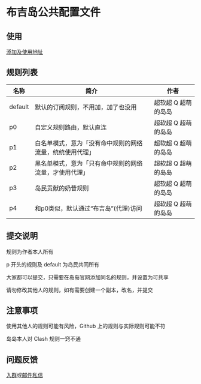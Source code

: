# 布吉岛公共配置文件

## 使用

[添加及使用地址](https://app.bujidao.org/cc)

## 规则列表

| 名称    | 简介                                                     | 作者                |
| ------- | -------------------------------------------------------- | ------------------- |
| default | 默认的订阅规则，不用加，加了也没用                       | 超软超 Q 超萌的岛岛 |
| p0      | 自定义规则路由，默认直连                                 | 超软超 Q 超萌的岛岛 |
| p1      | 白名单模式，意为「没有命中规则的网络流量，统统使用代理」 | 超软超 Q 超萌的岛岛 |
| p2      | 黑名单模式，意为「只有命中规则的网络流量，才使用代理」   | 超软超 Q 超萌的岛岛 |
| p3      | 岛民贡献的奶昔规则                                       | 超软超 Q 超萌的岛岛 |
| p4      | 和p0类似，默认通过“布吉岛”(代理)访问                     | 超软超 Q 超萌的岛岛 |

## 提交说明

规则为作者本人所有

p 开头的规则及 default 为岛民共同所有

大家都可以提交，只需要在岛岛官网添加同名的规则，并设置为可共享

请勿修改其他人的规则，如有需要创建一个副本，改名，并提交

## 注意事项

使用其他人的规则可能有风险，Github 上的规则与实际规则可能不符

岛岛本人对 Clash 规则一窍不通

## 问题反馈

[入群](https://bujidaoChat.t.me)或[邮件私信](mailto:bujidao@duck.com)
